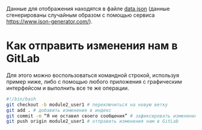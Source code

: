 Данные для отображения находятся в файле [data.json](data.json) (данные сгенерированы случайным образом с помощью сервиса https://www.json-generator.com/).

# Как отправить изменения нам в GitLab

Для этого можно воспользоваться командной строкой, используя пример ниже, либо с помощью любого приложения с графическим интерфейсом и выполнить все те же операции.

```bash
#!/bin/bash
git checkout -b module2_user1 # переключиться на новую ветку
git add . # добавить изменения в индекс
git commit -m “Я не оставил своего сообщения” # зафиксировать изменения
git push origin module2_user1 # отправить изменения нам в GitLab
```
